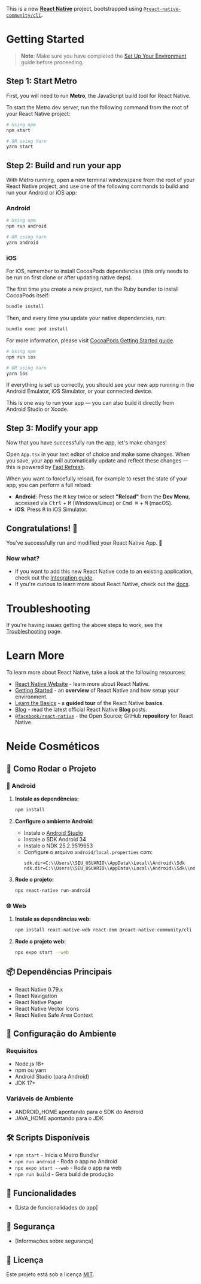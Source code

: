 This is a new [**React Native**](https://reactnative.dev) project, bootstrapped using [`@react-native-community/cli`](https://github.com/react-native-community/cli).

# Getting Started

> **Note**: Make sure you have completed the [Set Up Your Environment](https://reactnative.dev/docs/set-up-your-environment) guide before proceeding.

## Step 1: Start Metro

First, you will need to run **Metro**, the JavaScript build tool for React Native.

To start the Metro dev server, run the following command from the root of your React Native project:

```sh
# Using npm
npm start

# OR using Yarn
yarn start
```

## Step 2: Build and run your app

With Metro running, open a new terminal window/pane from the root of your React Native project, and use one of the following commands to build and run your Android or iOS app:

### Android

```sh
# Using npm
npm run android

# OR using Yarn
yarn android
```

### iOS

For iOS, remember to install CocoaPods dependencies (this only needs to be run on first clone or after updating native deps).

The first time you create a new project, run the Ruby bundler to install CocoaPods itself:

```sh
bundle install
```

Then, and every time you update your native dependencies, run:

```sh
bundle exec pod install
```

For more information, please visit [CocoaPods Getting Started guide](https://guides.cocoapods.org/using/getting-started.html).

```sh
# Using npm
npm run ios

# OR using Yarn
yarn ios
```

If everything is set up correctly, you should see your new app running in the Android Emulator, iOS Simulator, or your connected device.

This is one way to run your app — you can also build it directly from Android Studio or Xcode.

## Step 3: Modify your app

Now that you have successfully run the app, let's make changes!

Open `App.tsx` in your text editor of choice and make some changes. When you save, your app will automatically update and reflect these changes — this is powered by [Fast Refresh](https://reactnative.dev/docs/fast-refresh).

When you want to forcefully reload, for example to reset the state of your app, you can perform a full reload:

- **Android**: Press the <kbd>R</kbd> key twice or select **"Reload"** from the **Dev Menu**, accessed via <kbd>Ctrl</kbd> + <kbd>M</kbd> (Windows/Linux) or <kbd>Cmd ⌘</kbd> + <kbd>M</kbd> (macOS).
- **iOS**: Press <kbd>R</kbd> in iOS Simulator.

## Congratulations! :tada:

You've successfully run and modified your React Native App. :partying_face:

### Now what?

- If you want to add this new React Native code to an existing application, check out the [Integration guide](https://reactnative.dev/docs/integration-with-existing-apps).
- If you're curious to learn more about React Native, check out the [docs](https://reactnative.dev/docs/getting-started).

# Troubleshooting

If you're having issues getting the above steps to work, see the [Troubleshooting](https://reactnative.dev/docs/troubleshooting) page.

# Learn More

To learn more about React Native, take a look at the following resources:

- [React Native Website](https://reactnative.dev) - learn more about React Native.
- [Getting Started](https://reactnative.dev/docs/environment-setup) - an **overview** of React Native and how setup your environment.
- [Learn the Basics](https://reactnative.dev/docs/getting-started) - a **guided tour** of the React Native **basics**.
- [Blog](https://reactnative.dev/blog) - read the latest official React Native **Blog** posts.
- [`@facebook/react-native`](https://github.com/facebook/react-native) - the Open Source; GitHub **repository** for React Native.

# Neide Cosméticos

## 🚀 Como Rodar o Projeto

### 📱 Android

1. **Instale as dependências:**
   ```bash
   npm install
   ```

2. **Configure o ambiente Android:**
   - Instale o [Android Studio](https://developer.android.com/studio)
   - Instale o SDK Android 34
   - Instale o NDK 25.2.9519653
   - Configure o arquivo `android/local.properties` com:
     ```
     sdk.dir=C:\\Users\\SEU_USUARIO\\AppData\\Local\\Android\\Sdk
     ndk.dir=C:\\Users\\SEU_USUARIO\\AppData\\Local\\Android\\Sdk\\ndk\\25.2.9519653
     ```

3. **Rode o projeto:**
   ```bash
   npx react-native run-android
   ```

### 🌐 Web

1. **Instale as dependências web:**
   ```bash
   npm install react-native-web react-dom @react-native-community/cli
   ```

2. **Rode o projeto web:**
   ```bash
   npx expo start --web
   ```

## 📦 Dependências Principais

- React Native 0.79.x
- React Navigation
- React Native Paper
- React Native Vector Icons
- React Native Safe Area Context

## 🔧 Configuração do Ambiente

### Requisitos
- Node.js 18+
- npm ou yarn
- Android Studio (para Android)
- JDK 17+

### Variáveis de Ambiente
- ANDROID_HOME apontando para o SDK do Android
- JAVA_HOME apontando para o JDK

## 🛠️ Scripts Disponíveis

- `npm start` - Inicia o Metro Bundler
- `npm run android` - Roda o app no Android
- `npx expo start --web` - Roda o app na web
- `npm run build` - Gera build de produção

## 📱 Funcionalidades

- [Lista de funcionalidades do app]

## 🔐 Segurança

- [Informações sobre segurança]

## 📄 Licença

Este projeto está sob a licença [MIT](LICENSE).
